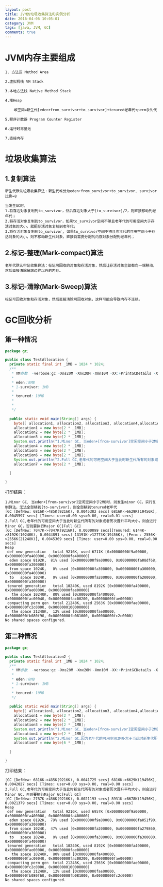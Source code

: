 ```yaml
---
layout: post
title: JVM的垃圾收集算法和实例分析
date: 2016-04-06 10:05:01
category: JVM
tags: [java, JVM, GC]
comments: true
---
```



# JVM内存主要组成

	1. 方法区 Method Area

	2.虚拟机栈 VM Stack

	3.本地方法栈 Native Method Stack

	4.堆Heap
	
		堆空间=新生代[eden+from_survivor+to_survivor]+tenured老年代+perm永久代

	5.程序计数器 Program Counter Register

	6.运行时常量池

	7.直接内存

# 垃圾收集算法	

## 1.复制算法

	新生代默认垃圾收集算法：新生代堆分为eden+from_survivor+to_survivor, survivor比例=8
	
	当发生GC时，
	1.将存活对象复制到to_survivor，然后存活对象大于[to_survivor]/2，则直接移动到老年代；
	2.将存活对象复制到to_survivor，如果to_survivor空间不够且老年代的可用空间大于存活对象的大小，就把存活对象复制到老年代;
	3.将存活对象复制到to_survivor, 如果to_survivor空间不够且老年代的可用空间小于存活对象的大小，则不移动新生代对象，直接将需要分配的内存对象分配到老年代；

## 2.标记-整理(Mark-compact)算法
	老年代默认牢记收集算法：标记可回收的对象和存活对象，然后让存活对象全部都向一端移动，然后直接清除掉端边界以外的内存。
	
## 3.标记-清除(Mark-Sweep)算法
	标记可回收对象和存活对象，然后直接清除可回收对象，这样可能会导致内存不连续。
	
<!--more-->	
	
# GC回收分析
	
## 第一种情况

```java
package gc;

public class TestAllocation {
  private static final int _1MB = 1024 * 1024;
  /**
   * VM参数  -verbose:gc -Xms20M -Xmx20M -Xmn10M -XX:+PrintGCDetails -XX:SurvivorRatio=8 -XX:+UseSerialGC
   * 
   * eden：8MB
   * 1-survivor: 1MB
   * 
   * tenured: 10MB
   * 
   * 
   */
  
  public static void main(String[] args) {
    byte[] allocation1, allocation2, allocation3, allocation4,allocation5, allocation6, allocation7;
    allocation1 = new byte[2 * _1MB];
    allocation2 = new byte[2 * _1MB];
    allocation3 = new byte[2 * _1MB];
    System.out.println("1.Minor GC, 当eden+[from-survivor]空闲空间小于2MB时，则发生minor GC，实行复制算法，无法全部移到[to-survivor]，则全部移到tenured老年代");
    allocation4 = new byte[2 * _1MB];
    allocation5 = new byte[2 * _1MB];
    allocation6 = new byte[2 * _1MB];
    System.out.println("2.Full GC,老年代的可用空间大于当此时新生代所有的对象或者历次晋升平均大小，则会进行Minor GC，否则要执行Major GC[Full GC]");
    allocation7 = new byte[2 * _1MB];
    
  }

}
```

打印结果：

	1.Minor GC, 当eden+[from-survivor]空闲空间小于2MB时，则发生minor GC，实行复制算法，无法全部移到[to-survivor]，则全部移到tenured老年代
	[GC [DefNew: 6816K->485K(9216K), 0.0045302 secs] 6816K->6629K(19456K), 0.0045597 secs] [Times: user=0.00 sys=0.00, real=0.01 secs] 
	2.Full GC,老年代的可用空间大于当此时新生代所有的对象或者历次晋升平均大小，则会进行Minor GC，否则要执行Major GC[Full GC]
	[GC [DefNew: 7047K->7047K(9216K), 0.0000099 secs][Tenured: 6144K->8192K(10240K), 0.0044891 secs] 13191K->12773K(19456K), [Perm : 2556K->2556K(21248K)], 0.0045369 secs] [Times: user=0.00 sys=0.00, real=0.00 secs] 
	Heap
	 def new generation   total 9216K, used 6711K [0x00000000f9a00000, 0x00000000fa400000, 0x00000000fa400000)
	  eden space 8192K,  81% used [0x00000000f9a00000, 0x00000000fa08df68, 0x00000000fa200000)
	  from space 1024K,   0% used [0x00000000fa300000, 0x00000000fa300000, 0x00000000fa400000)
	  to   space 1024K,   0% used [0x00000000fa200000, 0x00000000fa200000, 0x00000000fa300000)
	 tenured generation   total 10240K, used 8192K [0x00000000fa400000, 0x00000000fae00000, 0x00000000fae00000)
	   the space 10240K,  80% used [0x00000000fa400000, 0x00000000fac00040, 0x00000000fac00200, 0x00000000fae00000)
	 compacting perm gen  total 21248K, used 2563K [0x00000000fae00000, 0x00000000fc2c0000, 0x0000000100000000)
	   the space 21248K,  12% used [0x00000000fae00000, 0x00000000fb080f90, 0x00000000fb081000, 0x00000000fc2c0000)
	No shared spaces configured.

## 第二种情况

```java
package gc;

public class TestAllocation2 {
  private static final int _1MB = 1024 * 1024;
  /**
   * VM参数  -verbose:gc -Xms20M -Xmx20M -Xmn10M -XX:+PrintGCDetails -XX:SurvivorRatio=8 -XX:+UseSerialGC
   * 
   * eden：8MB
   * 1-survivor: 1MB
   * 
   * tenured: 10MB 
   */
  
  public static void main(String[] args) {
    byte[] allocation1, allocation2, allocation3, allocation4,allocation5, allocation6, allocation7;
    allocation1 = new byte[2 * _1MB];
    allocation2 = new byte[2 * _1MB];
    allocation3 = new byte[2 * _1MB];
    System.out.println("1.Minor GC, 当eden+[from-survivor]空闲空间小于2MB时，则发生minor GC，实行复制算法，无法全部移到[to-survivor]，则全部移到tenured老年代");
    allocation4 = new byte[2 * _1MB];
    System.out.println("2.Minor GC,因为老年代的可用空间3M多大于当此时新生代所有的对象2M多，则进行Minor GC");
    allocation7 = new byte[6 * _1MB];
    
  }

}
```

打印结果：

	[GC [DefNew: 6816K->485K(9216K), 0.0041725 secs] 6816K->6629K(19456K), 0.0042027 secs] [Times: user=0.00 sys=0.00, real=0.00 secs] 
	2.Full GC,老年代的可用空间大于当此时新生代所有的对象或者历次晋升平均大小，则会进行Minor GC，否则要执行Major GC[Full GC]
	[GC [DefNew: 2787K->486K(9216K), 0.0021193 secs] 8931K->8678K(19456K), 0.0021379 secs] [Times: user=0.00 sys=0.00, real=0.00 secs] 
	Heap
	 def new generation   total 9216K, used 6957K [0x00000000f9a00000, 0x00000000fa400000, 0x00000000fa400000)
	  eden space 8192K,  79% used [0x00000000f9a00000, 0x00000000fa051f90, 0x00000000fa200000)
	  from space 1024K,  47% used [0x00000000fa200000, 0x00000000fa279860, 0x00000000fa300000)
	  to   space 1024K,   0% used [0x00000000fa300000, 0x00000000fa300000, 0x00000000fa400000)
	 tenured generation   total 10240K, used 8192K [0x00000000fa400000, 0x00000000fae00000, 0x00000000fae00000)
	   the space 10240K,  80% used [0x00000000fa400000, 0x00000000fac00040, 0x00000000fac00200, 0x00000000fae00000)
	 compacting perm gen  total 21248K, used 2563K [0x00000000fae00000, 0x00000000fc2c0000, 0x0000000100000000)
	   the space 21248K,  12% used [0x00000000fae00000, 0x00000000fb080f60, 0x00000000fb081000, 0x00000000fc2c0000)
	No shared spaces configured.



